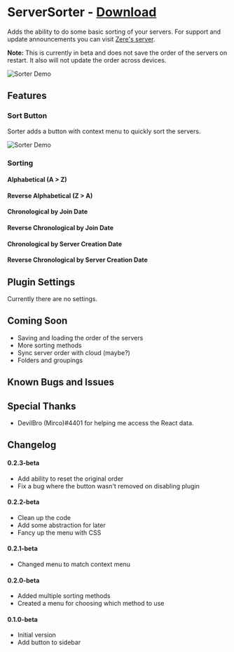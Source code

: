 # ServerSorter - [Download](https://raw.githubusercontent.com/rauenzi/BetterDiscordAddons/master/Plugins/ServerSorter/ServerSorter.plugin.js)

Adds the ability to do some basic sorting of your servers. For support and update announcements you can visit [Zere's server](http://discord.zackrauen.com/).

**Note:** This is currently in beta and does not save the order of the servers on restart. It also will not update the order across devices.

![Sorter Demo](https://thumbs.gfycat.com/KeenDisastrousBighornedsheep-size_restricted.gif)

## Features

### Sort Button
Sorter adds a button with context menu to quickly sort the servers.

![Sorter Demo](http://discord.zackrauen.com/ServerSorter/menu.png)

### Sorting

#### Alphabetical (A > Z)

#### Reverse Alphabetical (Z > A)

#### Chronological by Join Date

#### Reverse Chronological by Join Date

#### Chronological by Server Creation Date

#### Reverse Chronological by Server Creation Date

## Plugin Settings

Currently there are no settings. 

## Coming Soon
 - Saving and loading the order of the servers
 - More sorting methods
 - Sync server order with cloud (maybe?)
 - Folders and groupings

## Known Bugs and Issues

## Special Thanks
 - DevilBro (Mirco)#4401 for helping me access the React data.
 
## Changelog

#### 0.2.3-beta

 - Add ability to reset the original order
 - Fix a bug where the button wasn't removed on disabling plugin

#### 0.2.2-beta

 - Clean up the code
 - Add some abstraction for later
 - Fancy up the menu with CSS

#### 0.2.1-beta

 - Changed menu to match context menu

#### 0.2.0-beta

 - Added multiple sorting methods
 - Created a menu for choosing which method to use

#### 0.1.0-beta

 - Initial version
 - Add button to sidebar

